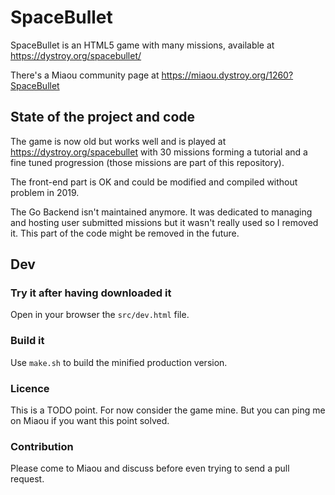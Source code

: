 SpaceBullet
===========

SpaceBullet is an HTML5 game with many missions, available at https://dystroy.org/spacebullet/

There's a Miaou community page at https://miaou.dystroy.org/1260?SpaceBullet


## State of the project and code

The game is now old but works well and is played at https://dystroy.org/spacebullet with 30 missions forming a tutorial and a fine tuned progression (those missions are part of this repository).

The front-end part is OK and could be modified and compiled without problem in 2019.

The Go Backend isn't maintained anymore. It was dedicated to managing and hosting user submitted missions but it wasn't really used so I removed it. This part of the code might be removed in the future.

## Dev

### Try it after having downloaded it

Open in your browser the `src/dev.html` file.

### Build it

Use `make.sh` to build the minified production version.

### Licence

This is a TODO point. For now consider the game mine. But you can ping me on Miaou if you want this point solved.

### Contribution

Please come to Miaou and discuss before even trying to send a pull request.
